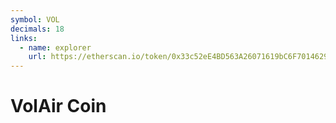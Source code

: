 ```yaml
---
symbol: VOL
decimals: 18
links:
  - name: explorer
    url: https://etherscan.io/token/0x33c52eE4BD563A26071619bC6F70146295FeBE8D
---
```


# VolAir Coin
